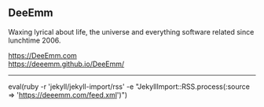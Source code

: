 ## DeeEmm

Waxing lyrical about life, the universe and everything software related since lunchtime 2006.

https://DeeEmm.com  
https://deeemm.github.io/DeeEmm/

---

eval(ruby -r 'jekyll/jekyll-import/rss' -e "JekyllImport::RSS.process(:source => 'https://deeemm.com/feed.xml')")
